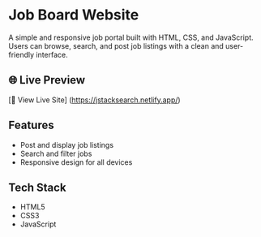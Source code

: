#  Job Board Website
A simple and responsive job portal built with HTML, CSS, and JavaScript. Users can browse, search, and post job listings with a clean and user-friendly interface.

## 🌐 Live Preview

[🔗 View Live Site] (https://jstacksearch.netlify.app/)


##  Features
- Post and display job listings
- Search and filter jobs
- Responsive design for all devices

 ##  Tech Stack
- HTML5  
- CSS3  
- JavaScript
